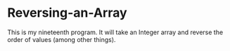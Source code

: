 # Reversing-an-Array
This is my nineteenth program. It will take an Integer array and reverse the order of values (among other things).
